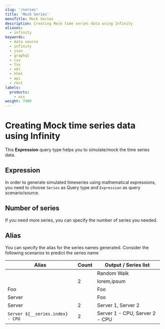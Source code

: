```yaml
---
slug: '/series'
title: 'Mock Series'
menuTitle: Mock Series
description: Creating Mock time series data using Infinity
aliases:
  - infinity
keywords:
  - data source
  - infinity
  - json
  - graphql
  - csv
  - tsv
  - xml
  - html
  - api
  - rest
labels:
  products:
    - oss
weight: 7900
---
```


# Creating Mock time series data using Infinity

This **Expression** query type helps you to simulate/mock the time series data.

## Expression

In order to generate simulated timeseries using mathematical expressions, you need to choose `Series` as Query type and `Expression` as query scenario/source.

## Number of series

If you need more series, you can specify the number of series you needed.

## Alias

You can specify the alias for the series names generated. Consider the following scenarios to predict the series name

| Alias                            | Count | Output / Series list           |
| -------------------------------- | ----- | ------------------------------ |
|                                  |       | Random Walk                    |
|                                  | 2     | lorem,ipsum                    |
| Foo                              |       | Foo                            |
| Server                           |       | Foo                            |
| Server                           | 2     | Server 1, Server 2             |
| `Server ${__series.index} - CPU` | 2     | Server 1 - CPU, Server 2 - CPU |
